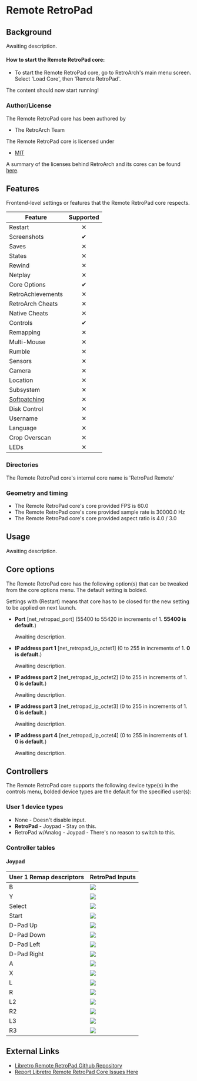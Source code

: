 # Remote RetroPad

## Background

Awaiting description.

#### How to start the Remote RetroPad core:

- To start the Remote RetroPad core, go to RetroArch's main menu screen. Select 'Load Core', then 'Remote RetroPad'.

The content should now start running!

### Author/License

The Remote RetroPad core has been authored by

- The RetroArch Team

The Remote RetroPad core is licensed under

- [MIT](https://github.com/libretro/libretro-samples/blob/master/license)

A summary of the licenses behind RetroArch and its cores can be found [here](../development/licenses.md).

## Features

Frontend-level settings or features that the Remote RetroPad core respects.

| Feature           | Supported |
|-------------------|:---------:|
| Restart           | ✕         |
| Screenshots       | ✔         |
| Saves             | ✕         |
| States            | ✕         |
| Rewind            | ✕         |
| Netplay           | ✕         |
| Core Options      | ✔         |
| RetroAchievements | ✕         |
| RetroArch Cheats  | ✕         |
| Native Cheats     | ✕         |
| Controls          | ✔         |
| Remapping         | ✕         |
| Multi-Mouse       | ✕         |
| Rumble            | ✕         |
| Sensors           | ✕         |
| Camera            | ✕         |
| Location          | ✕         |
| Subsystem         | ✕         |
| [Softpatching](../guides/softpatching.md) | ✕         |
| Disk Control      | ✕         |
| Username          | ✕         |
| Language          | ✕         |
| Crop Overscan     | ✕         |
| LEDs              | ✕         |

### Directories

The Remote RetroPad core's internal core name is 'RetroPad Remote'

### Geometry and timing

- The Remote RetroPad core's core provided FPS is 60.0
- The Remote RetroPad core's core provided sample rate is 30000.0 Hz
- The Remote RetroPad core's core provided aspect ratio is 4.0 / 3.0

## Usage

Awaiting description.

## Core options

The Remote RetroPad core has the following option(s) that can be tweaked from the core options menu. The default setting is bolded.

Settings with (Restart) means that core has to be closed for the new setting to be applied on next launch.

- **Port** [net_retropad_port] (55400 to 55420 in increments of 1. **55400 is default.**)

	Awaiting description.

- **IP address part 1** [net_retropad_ip_octet1] (0 to 255 in increments of 1. **0 is default.**)

	Awaiting description.

- **IP address part 2** [net_retropad_ip_octet2] (0 to 255 in increments of 1. **0 is default.**)

	Awaiting description.

- **IP address part 3** [net_retropad_ip_octet3] (0 to 255 in increments of 1. **0 is default.**)

	Awaiting description.

- **IP address part 4** [net_retropad_ip_octet4] (0 to 255 in increments of 1. **0 is default.**)

	Awaiting description.

## Controllers

The Remote RetroPad core supports the following device type(s) in the controls menu, bolded device types are the default for the specified user(s):

### User 1 device types

- None - Doesn't disable input.
- **RetroPad** - Joypad - Stay on this.
- RetroPad w/Analog - Joypad - There's no reason to switch to this.

### Controller tables

#### Joypad

| User 1 Remap descriptors | RetroPad Inputs                                |
|--------------------------|------------------------------------------------|
| B                        | ![](../image/retropad/retro_b.png)             |
| Y                        | ![](../image/retropad/retro_y.png)             |
| Select                   | ![](../image/retropad/retro_select.png)        |
| Start                    | ![](../image/retropad/retro_start.png)         |
| D-Pad Up                 | ![](../image/retropad/retro_dpad_up.png)       |
| D-Pad Down               | ![](../image/retropad/retro_dpad_down.png)     |
| D-Pad Left               | ![](../image/retropad/retro_dpad_left.png)     |
| D-Pad Right              | ![](../image/retropad/retro_dpad_right.png)    |
| A                        | ![](../image/retropad/retro_a.png)             |
| X                        | ![](../image/retropad/retro_x.png)             |
| L                        | ![](../image/retropad/retro_l1.png)            |
| R                        | ![](../image/retropad/retro_r1.png)            |
| L2                       | ![](../image/retropad/retro_l2.png)            |
| R2                       | ![](../image/retropad/retro_r2.png)            |
| L3                       | ![](../image/retropad/retro_l3.png)            |
| R3                       | ![](../image/retropad/retro_r3.png)            |

## External Links

- [Libretro Remote RetroPad Github Repository](https://github.com/libretro/RetroArch/tree/master/cores/libretro-net-retropad)
- [Report Libretro Remote RetroPad Core Issues Here](https://github.com/libretro/RetroArch/issues)
